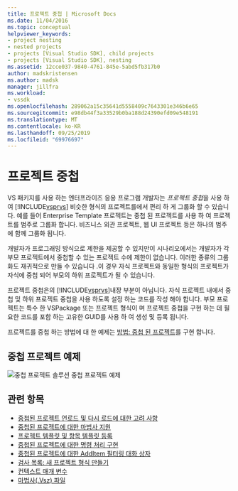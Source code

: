 ```yaml
---
title: 프로젝트 중첩 | Microsoft Docs
ms.date: 11/04/2016
ms.topic: conceptual
helpviewer_keywords:
- project nesting
- nested projects
- projects [Visual Studio SDK], child projects
- projects [Visual Studio SDK], nesting
ms.assetid: 12cce037-9840-4761-845e-5abd5fb317b0
author: madskristensen
ms.author: madsk
manager: jillfra
ms.workload:
- vssdk
ms.openlocfilehash: 289062a15c35641d5558409c7643301e346b6e65
ms.sourcegitcommit: e98db44f3a33529b0ba188d24390efd09e548191
ms.translationtype: MT
ms.contentlocale: ko-KR
ms.lasthandoff: 09/25/2019
ms.locfileid: "69976697"
---
```

# <a name="nesting-projects"></a>프로젝트 중첩
VS 패키지를 사용 하는 엔터프라이즈 응용 프로그램 개발자는 *프로젝트 중첩*을 사용 하 여 [!INCLUDE[vsprvs](../../code-quality/includes/vsprvs_md.md)] 비슷한 형식의 프로젝트를에서 편리 하 게 그룹화 할 수 있습니다. 예를 들어 Enterprise Template 프로젝트는 중첩 된 프로젝트를 사용 하 여 프로젝트를 범주로 그룹화 합니다. 비즈니스 외관 프로젝트, 웹 UI 프로젝트 등은 하나의 범주에 함께 그룹화 됩니다.

 개발자가 프로그래밍 방식으로 제한을 제공할 수 있지만이 시나리오에서는 개발자가 각 부모 프로젝트에서 중첩할 수 있는 프로젝트 수에 제한이 없습니다. 이러한 종류의 그룹화도 재귀적으로 만들 수 있습니다 .이 경우 자식 프로젝트와 동일한 형식의 프로젝트가 자식에 중첩 되어 부모의 하위 프로젝트가 될 수 있습니다.

 프로젝트 중첩은의 [!INCLUDE[vsprvs](../../code-quality/includes/vsprvs_md.md)]내장 부분이 아닙니다. 자식 프로젝트 내에서 중첩 및 하위 프로젝트 중첩을 사용 하도록 설정 하는 코드를 작성 해야 합니다. 부모 프로젝트는 특수 한 VSPackage 또는 프로젝트 형식이 며 프로젝트 중첩을 구현 하는 데 필요한 코드를 포함 하는 고유한 GUID를 사용 하 여 생성 및 등록 됩니다.

 프로젝트를 중첩 하는 방법에 대 한 예제는 [방법: 중첩 된 프로젝트](../../extensibility/internals/how-to-implement-nested-projects.md)를 구현 합니다.

## <a name="nested-projects-example"></a>중첩 프로젝트 예제
 ![중첩 프로젝트 솔루션](../../extensibility/internals/media/vsnestedprojects.gif "vsNestedProjects") 중첩 프로젝트 예제

## <a name="see-also"></a>관련 항목
- [중첩된 프로젝트 언로드 및 다시 로드에 대한 고려 사항](../../extensibility/internals/considerations-for-unloading-and-reloading-nested-projects.md)
- [중첩된 프로젝트에 대한 마법사 지원](../../extensibility/internals/wizard-support-for-nested-projects.md)
- [프로젝트 템플릿 및 항목 템플릿 등록](../../extensibility/internals/registering-project-and-item-templates.md)
- [중첩된 프로젝트에 대한 명령 처리 구현](../../extensibility/internals/implementing-command-handling-for-nested-projects.md)
- [중첩된 프로젝트에 대한 AddItem 필터링 대화 상자](../../extensibility/internals/filtering-the-additem-dialog-box-for-nested-projects.md)
- [검사 목록: 새 프로젝트 형식 만들기](../../extensibility/internals/checklist-creating-new-project-types.md)
- [컨텍스트 매개 변수](../../extensibility/internals/context-parameters.md)
- [마법사(.Vsz) 파일](../../extensibility/internals/wizard-dot-vsz-file.md)
